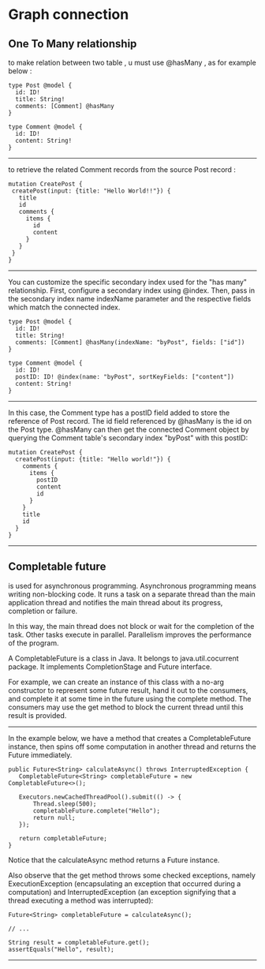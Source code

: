 # Graph connection 

## One To Many relationship

to make relation between two table , u must use @hasMany , as for example below :

```
type Post @model {
  id: ID!
  title: String!
  comments: [Comment] @hasMany
}

type Comment @model {
  id: ID!
  content: String!
}
```
_______________

 to retrieve the related Comment records from the source Post record :
 
 ```
 mutation CreatePost {
  createPost(input: {title: "Hello World!!"}) {
    title
    id
    comments {
      items {
        id
        content
      }
    }
  }
}
```

___________

You can customize the specific secondary index used for the "has many" relationship. First, configure a secondary index using @index. Then, pass in the secondary index name indexName parameter and the respective fields which match the connected index.

```
type Post @model {
  id: ID!
  title: String!
  comments: [Comment] @hasMany(indexName: "byPost", fields: ["id"])
}

type Comment @model {
  id: ID!
  postID: ID! @index(name: "byPost", sortKeyFields: ["content"])
  content: String!
}
```

__________
In this case, the Comment type has a postID field added to store the reference of Post record. The id field referenced by @hasMany is the id on the Post type. @hasMany can then get the connected Comment object by querying the Comment table's secondary index "byPost" with this postID:

```
mutation CreatePost {
  createPost(input: {title: "Hello world!"}) {
    comments {
      items {
        postID
        content
        id
      }
    }
    title
    id
  }
}
```
____________

## Completable future 
 is used for asynchronous programming. Asynchronous programming means writing non-blocking code. It runs a task on a separate thread than the main application thread and notifies the main thread about its progress, completion or failure.
 
 In this way, the main thread does not block or wait for the completion of the task. Other tasks execute in parallel. Parallelism improves the performance of the program.
 
 A CompletableFuture is a class in Java. It belongs to java.util.cocurrent package. It implements CompletionStage and Future interface.
 
 For example, we can create an instance of this class with a no-arg constructor to represent some future result, hand it out to the consumers, and complete it at some time in the future using the complete method. The consumers may use the get method to block the current thread until this result is provided.
 ____________
 
 In the example below, we have a method that creates a CompletableFuture instance, then spins off some computation in another thread and returns the Future immediately.
 
 ```
 public Future<String> calculateAsync() throws InterruptedException {
    CompletableFuture<String> completableFuture = new CompletableFuture<>();

    Executors.newCachedThreadPool().submit(() -> {
        Thread.sleep(500);
        completableFuture.complete("Hello");
        return null;
    });

    return completableFuture;
}
```
Notice that the calculateAsync method returns a Future instance.

Also observe that the get method throws some checked exceptions, namely ExecutionException (encapsulating an exception that occurred during a computation) and InterruptedException (an exception signifying that a thread executing a method was interrupted):

```
Future<String> completableFuture = calculateAsync();

// ... 

String result = completableFuture.get();
assertEquals("Hello", result);
```
_________
 
 


